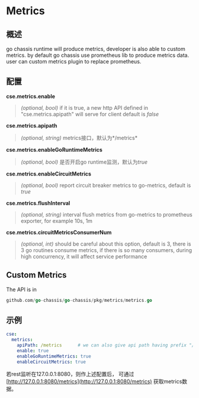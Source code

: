 # Metrics
## 概述

go chassis runtime will produce metrics, 
developer is also able to custom metrics.
by default go chassis use prometheus lib to produce metrics data.
user can custom metrics plugin to replace prometheus.

## 配置

**cse.metrics.enable**
> *(optional, bool)* if it is true, 
a new http API defined in "cse.metrics.apipath" will serve for client
default is *false*

**cse.metrics.apipath**
> *(optional, string)* metrics接口，默认为*/metrics*

**cse.metrics.enableGoRuntimeMetrics**
>*(optional, bool)* 是否开启go runtime监测，默认为*true*

**cse.metrics.enableCircuitMetrics**
>*(optional, bool)* report circuit breaker metrics to go-metrics, default is *true*

**cse.metrics.flushInterval**
> *(optional, string)* interval flush metrics from go-metrics to prometheus exporter, 
for example 10s, 1m

**cse.metrics.circuitMetricsConsumerNum**
> *(optional, int)* should be careful about this option, default is 3, 
there is 3 go routines consume metrics, if there is so many consumers, during high concurrency, 
it will affect service performance

## Custom Metrics
The API is in
```go
github.com/go-chassis/go-chassis/pkg/metrics/metrics.go
``` 


## 示例

```yaml
cse:
  metrics:
    apiPath: /metrics      # we can also give api path having prefix "/" ,like /adas/metrics
    enable: true
    enableGoRuntimeMetrics: true
    enableCircuitMetrics: true
```

若rest监听在127.0.0.1:8080，则作上述配置后，
可通过 [http://127.0.0.1:8080/metrics](http://127.0.0.1:8080/metrics) 获取metrics数据。


